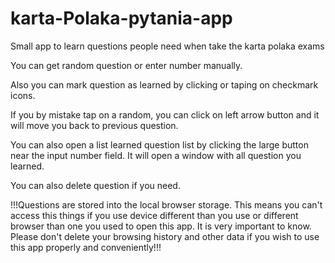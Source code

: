 # karta-Polaka-pytania-app
Small app to learn questions people need when take the karta polaka exams

You can get random question or enter number manually.

Also you can mark question as learned by clicking or taping on checkmark icons.

If you by mistake tap on a random, you can click on left arrow button and it will move you back to previous question.

You can also open a list learned question list by clicking the large button near the input number field. It will open a window with all question you learned.

You can also delete question if you need.

!!!Questions are stored into the local browser storage. This means you can't access this things if you use device different than you use or different browser than
one you used to open this app. It is very important to know. Please don't delete your browsing history and other data if you wish to use this app properly and conveniently!!!
